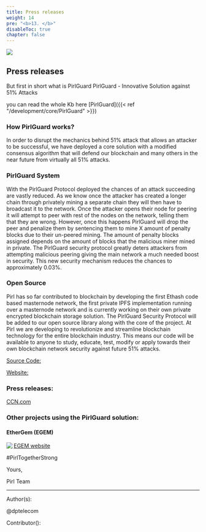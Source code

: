 ```yaml
---
title: Press releases
weight: 14
pre: "<b>13. </b>"
disableToc: true
chapter: false
---
```


![](/development/images/PirlGuard.png)

## Press releases
But first in short what is PirlGuard
PirlGuard - Innovative Solution against 51% Attacks 

you can read the whole Kb here [PirlGuard]({{< ref "/development/core/PirlGuard" >}})


### How PirlGuard works?


In order to disrupt the mechanics behind 51% attack that allows an attacker to be successful, we have deployed a core solution with a modified consensus algorithm that will defend our blockchain and many others in the near future from virtually all 51% attacks.


### PirlGuard System
With the PirlGuard Protocol deployed the chances of an attack succeeding are vastly reduced. As we know once the attacker has created a longer chain through privately mining a separate chain they will then have to broadcast it to the network. Once the attacker opens their node for peering it will attempt to peer with rest of the nodes on the network, telling them that they are wrong. However, once this happens PirlGuard will drop the peer and penalize them by sentencing them to mine X amount of penalty blocks due to their un-peered mining. The amount of penalty blocks assigned depends on the amount of blocks that the malicious miner mined in private.
The PirlGuard security protocol greatly deters attackers from attempting malicious peering giving the main network a much needed boost in security. This new security mechanism reduces the chances to approximately 0.03%.


###  Open Source


Pirl has so far contributed to blockchain by developing the first Ethash code based masternode network, the first private IPFS implementation running over a masternode network and is currently working on their own private encrypted blockchain storage solution.
The PirlGuard Security Protocol will be added to our open source library along with the core of the project.
At Pirl we are developing to revolutionize and streamline blockchain technology for the entire blockchain industry. This means our code will be available to anyone to study, educate, test, modify or apply towards their own blockchain network security against future 51% attacks.


[Source Code:](https://git.pirl.io/community/pirl)


[Website:](https://pirl.io/en)


### Press releases:

[CCN.com](https://www.ccn.com/pirlguard-innovative-solution-against-51-attacks) 



### Other projects using the PirlGuard solution:


#### EtherGem (EGEM)


<p> <img src="/Press releases/images/egem1.png" align="left"> </p>


[EGEM website](https://egem.io) 







 
#PirlTogetherStrong


Yours,

Pirl Team


---
Author(s):  


@dptelecom

Contributor():




